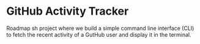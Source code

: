 # GitHub Activity Tracker
Roadmap sh project where we build a simple command line interface (CLI) to fetch the recent activity of a GutHub user and display it in the terminal.
